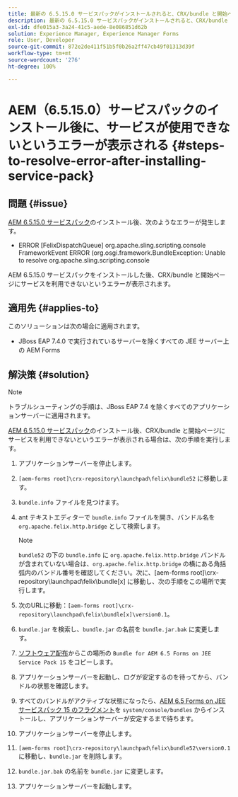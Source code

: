 ```yaml
---
title: 最新の 6.5.15.0 サービスパックがインストールされると、CRX/bundle と開始ページサービスが利用できないというエラーが表示される
description: 最新の 6.5.15.0 サービスパックがインストールされると、CRX/bundle と開始ページサービスが利用できないというエラーが表示される
exl-id: dfe015a3-3a24-41c5-aede-8e086851d62b
solution: Experience Manager, Experience Manager Forms
role: User, Developer
source-git-commit: 872e2de411f51b5f0b26a2ff47cb49f01313d39f
workflow-type: tm+mt
source-wordcount: '276'
ht-degree: 100%

---
```


# AEM（6.5.15.0）サービスパックのインストール後に、サービスが使用できないというエラーが表示される {#steps-to-resolve-error-after-installing-service-pack}

## 問題 {#issue}

[AEM 6.5.15.0 サービスパック](https://experience.adobe.com/#/downloads/content/software-distribution/en/aem.html?package=/content/software-distribution/jp/details.html/content/dam/aem/public/adobe/packages/cq650/servicepack/aem-service-pkg-6.5.15.0.zip)のインストール後、次のようなエラーが発生します。
* ERROR [FelixDispatchQueue] org.apache.sling.scripting.console FrameworkEvent ERROR (org.osgi.framework.BundleException: Unable to resolve org.apache.sling.scripting.console

AEM 6.5.15.0 サービスパックをインストールした後、CRX/bundle と開始ページにサービスを利用できないというエラーが表示されます。

## 適用先 {#applies-to}

このソリューションは次の場合に適用されます。
* JBoss EAP 7.4.0 で実行されているサーバーを除くすべての JEE サーバー上の AEM Forms

## 解決策 {#solution}

>[!NOTE]
>
>トラブルシューティングの手順は、JBoss EAP 7.4 を除くすべてのアプリケーションサーバーに適用されます。

[AEM 6.5.15.0 サービスパック](https://experience.adobe.com/#/downloads/content/software-distribution/en/aem.html?package=/content/software-distribution/jp/details.html/content/dam/aem/public/adobe/packages/cq650/servicepack/aem-service-pkg-6.5.15.0.zip)のインストール後、CRX/bundle と開始ページにサービスを利用できないというエラーが表示される場合は、次の手順を実行します。

1. アプリケーションサーバーを停止します。
1. `[aem-forms root]\crx-repository\launchpad\felix\bundle52` に移動します。
1. `bundle.info` ファイルを見つけます。
1. ant テキストエディターで `bundle.info` ファイルを開き、バンドル名を `org.apache.felix.http.bridge` として検索します。

   >[!NOTE]
   >
   >`bundle52` の下の `bundle.info` に `org.apache.felix.http.bridge` バンドルが含まれていない場合は、`org.apache.felix.http.bridge` の横にある角括弧内のバンドル番号を確認してください。次に、[aem-forms root]\crx-repository\launchpad\felix\bundle[x] に移動し、次の手順をこの場所で実行します。

1. 次のURLに移動：`[aem-forms root]\crx-repository\launchpad\felix\bundle[x]\version0.1`。
1. `bundle.jar` を検索し、`bundle.jar` の名前を `bundle.jar.bak` に変更します。
1. [ソフトウェア配布](https://experience.adobe.com/#/downloads/content/software-distribution/en/aem.html?package=/content/software-distribution/en/details.html/content/dam/aem/public/adobe/packages/cq650/featurepack/bundle.jar)からこの場所の `Bundle for AEM 6.5 Forms on JEE Service Pack 15` をコピーします。
1. アプリケーションサーバーを起動し、ログが安定するのを待ってから、バンドルの状態を確認します。
1. すべてのバンドルがアクティブな状態になったら、[AEM 6.5 Forms on JEE サービスパック 15 のフラグメント](https://experience.adobe.com/#/downloads/content/software-distribution/en/aem.html?package=/content/software-distribution/en/details.html/content/dam/aem/public/adobe/packages/cq650/featurepack/org.apache.felix.http.servlet-api-1.2.0_fragment_full.jar)を `system/console/bundles` からインストールし、アプリケーションサーバーが安定するまで待ちます。
1. アプリケーションサーバーを停止します。
1. `[aem-forms root]\crx-repository\launchpad\felix\bundle52\version0.1` に移動し、`bundle.jar` を削除します。
1. `bundle.jar.bak` の名前を `bundle.jar` に変更します。
1. アプリケーションサーバーを起動します。
